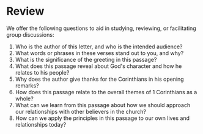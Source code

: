 # Review

We offer the following questions to aid in studying, reviewing, or facilitating group discussions:

1. Who is the author of this letter, and who is the intended audience?
2. What words or phrases in these verses stand out to you, and why?
3. What is the significance of the greeting in this passage?
4. What does this passage reveal about God's character and how he relates to his people?
5. Why does the author give thanks for the Corinthians in his opening remarks?
6. How does this passage relate to the overall themes of 1 Corinthians as a whole?
7. What can we learn from this passage about how we should approach our relationships with other believers in the church?
8. How can we apply the principles in this passage to our own lives and relationships today?
